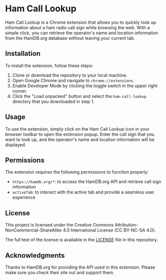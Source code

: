 # Ham Call Lookup

Ham Call Lookup is a Chrome extension that allows you to quickly look up information about a ham radio call sign while browsing the web. With a simple click, you can retrieve the operator's name and location information from the HamDB.org database without leaving your current tab.

## Installation

To install the extension, follow these steps:

1. Clone or download the repository to your local machine.
2. Open Google Chrome and navigate to `chrome://extensions`.
3. Enable Developer Mode by clicking the toggle switch in the upper right corner.
4. Click the "Load unpacked" button and select the `ham-call-lookup` directory that you downloaded in step 1.

## Usage

To use the extension, simply click on the Ham Call Lookup icon in your browser toolbar to open the extension popup. Enter the call sign that you want to look up, and the operator's name and location information will be displayed.

## Permissions

The extension requires the following permissions to function properly:

- `https://hamdb.org/*`: to access the HamDB.org API and retrieve call sign information
- `activeTab`: to interact with the active tab and provide a seamless user experience

## License

This project is licensed under the Creative Commons Attribution-NonCommercial-ShareAlike 4.0 International License (CC BY-NC-SA 4.0).

The full text of the license is available in the [LICENSE](LICENSE) file in this repository.

## Acknowledgments

Thanks to HamDB.org for providing the API used in this extension. Please make sure you check their site out and support them.
